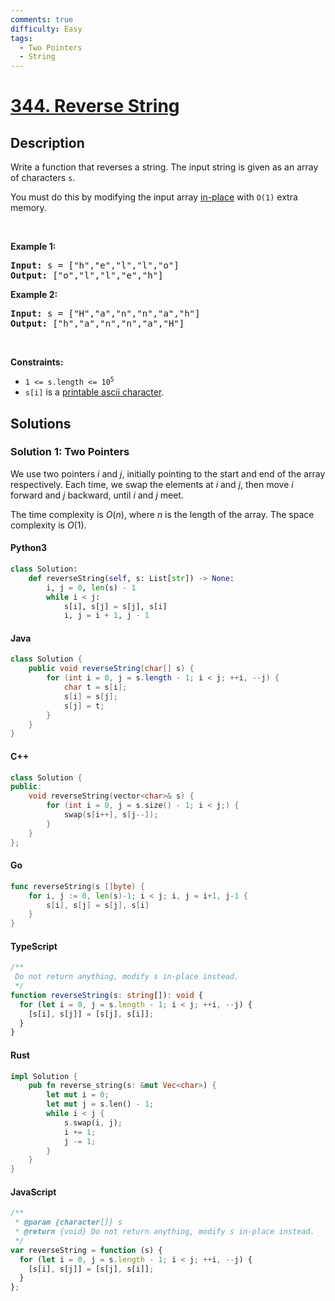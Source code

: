 ```yaml
---
comments: true
difficulty: Easy
tags:
  - Two Pointers
  - String
---
```


<!-- problem:start -->

# [344. Reverse String](https://leetcode.com/problems/reverse-string)

## Description

<!-- description:start -->

<p>Write a function that reverses a string. The input string is given as an array of characters <code>s</code>.</p>

<p>You must do this by modifying the input array <a href="https://en.wikipedia.org/wiki/In-place_algorithm" target="_blank">in-place</a> with <code>O(1)</code> extra memory.</p>

<p>&nbsp;</p>
<p><strong class="example">Example 1:</strong></p>
<pre><strong>Input:</strong> s = ["h","e","l","l","o"]
<strong>Output:</strong> ["o","l","l","e","h"]
</pre><p><strong class="example">Example 2:</strong></p>
<pre><strong>Input:</strong> s = ["H","a","n","n","a","h"]
<strong>Output:</strong> ["h","a","n","n","a","H"]
</pre>
<p>&nbsp;</p>
<p><strong>Constraints:</strong></p>

<ul>
	<li><code>1 &lt;= s.length &lt;= 10<sup>5</sup></code></li>
	<li><code>s[i]</code> is a <a href="https://en.wikipedia.org/wiki/ASCII#Printable_characters" target="_blank">printable ascii character</a>.</li>
</ul>

<!-- description:end -->

## Solutions

<!-- solution:start -->

### Solution 1: Two Pointers

We use two pointers $i$ and $j$, initially pointing to the start and end of the array respectively. Each time, we swap the elements at $i$ and $j$, then move $i$ forward and $j$ backward, until $i$ and $j$ meet.

The time complexity is $O(n)$, where $n$ is the length of the array. The space complexity is $O(1)$.

<!-- tabs:start -->

#### Python3

```python
class Solution:
    def reverseString(self, s: List[str]) -> None:
        i, j = 0, len(s) - 1
        while i < j:
            s[i], s[j] = s[j], s[i]
            i, j = i + 1, j - 1
```

#### Java

```java
class Solution {
    public void reverseString(char[] s) {
        for (int i = 0, j = s.length - 1; i < j; ++i, --j) {
            char t = s[i];
            s[i] = s[j];
            s[j] = t;
        }
    }
}
```

#### C++

```cpp
class Solution {
public:
    void reverseString(vector<char>& s) {
        for (int i = 0, j = s.size() - 1; i < j;) {
            swap(s[i++], s[j--]);
        }
    }
};
```

#### Go

```go
func reverseString(s []byte) {
	for i, j := 0, len(s)-1; i < j; i, j = i+1, j-1 {
		s[i], s[j] = s[j], s[i]
	}
}
```

#### TypeScript

```ts
/**
 Do not return anything, modify s in-place instead.
 */
function reverseString(s: string[]): void {
  for (let i = 0, j = s.length - 1; i < j; ++i, --j) {
    [s[i], s[j]] = [s[j], s[i]];
  }
}
```

#### Rust

```rust
impl Solution {
    pub fn reverse_string(s: &mut Vec<char>) {
        let mut i = 0;
        let mut j = s.len() - 1;
        while i < j {
            s.swap(i, j);
            i += 1;
            j -= 1;
        }
    }
}
```

#### JavaScript

```js
/**
 * @param {character[]} s
 * @return {void} Do not return anything, modify s in-place instead.
 */
var reverseString = function (s) {
  for (let i = 0, j = s.length - 1; i < j; ++i, --j) {
    [s[i], s[j]] = [s[j], s[i]];
  }
};
```

<!-- tabs:end -->

<!-- solution:end -->

<!-- problem:end -->
